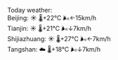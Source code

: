 Today weather:  
Beijing: ☀️   🌡️+22°C 🌬️←15km/h  
Tianjin: ☀️   🌡️+21°C 🌬️↓7km/h  
Shijiazhuang: ☀️   🌡️+27°C 🌬️←7km/h  
Tangshan: ☁️   🌡️+18°C 🌬️↓7km/h  
